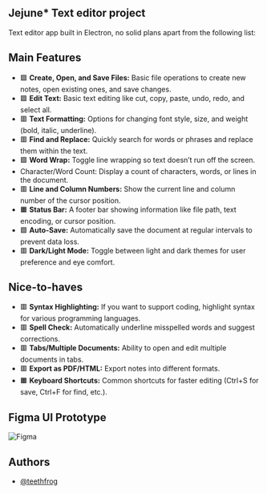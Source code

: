 ## Jejune* Text editor project

Text editor app built in Electron, no solid plans apart from the following list:

## Main Features
- 🟩 **Create, Open, and Save Files:** Basic file operations to create new notes, open existing ones, and save changes. 
- 🟩 **Edit Text:** Basic text editing like cut, copy, paste, undo, redo, and select all.
- 🟥 **Text Formatting:** Options for changing font style, size, and weight (bold, italic, underline).
- 🟥 **Find and Replace:** Quickly search for words or phrases and replace them within the text.
- 🟩 **Word Wrap:** Toggle line wrapping so text doesn’t run off the screen.
- Character/Word Count: Display a count of characters, words, or lines in the document.
- 🟥 **Line and Column Numbers:** Show the current line and column number of the cursor position.
- 🟧 **Status Bar:** A footer bar showing information like file path, text encoding, or cursor position.
- 🟩 **Auto-Save:** Automatically save the document at regular intervals to prevent data loss.
- 🟥 **Dark/Light Mode:** Toggle between light and dark themes for user preference and eye comfort.

## Nice-to-haves
- 🟥 **Syntax Highlighting:** If you want to support coding, highlight syntax for various programming languages.
- 🟥 **Spell Check:** Automatically underline misspelled words and suggest corrections.
- 🟥 **Tabs/Multiple Documents:** Ability to open and edit multiple documents in tabs.
- 🟥 **Export as PDF/HTML:** Export notes into different formats.
- 🟧 **Keyboard Shortcuts:** Common shortcuts for faster editing (Ctrl+S for save, Ctrl+F for find, etc.).

## Figma UI Prototype
![Figma](https://github.com/user-attachments/assets/77461df6-1ce9-4cb0-ab6a-34518e49edf6)

## Authors

- [@teethfrog](https://github.com/teethfrog)
